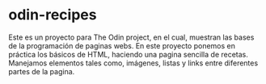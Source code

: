 # odin-recipes
Este es un proyecto para The Odin project, en el cual, muestran las bases de la programación de paginas webs.
En este proyecto ponemos en práctica los básicos de HTML, haciendo una pagina sencilla de recetas.
Manejamos elementos tales como, imágenes, listas y links entre diferentes partes de la pagina.